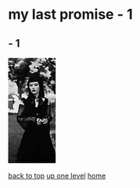 # my last promise - 1

<a id=""></a>

## [](/README.MD) - 1
[![3540551220_photo.jpg](/.internals/thumbnails/mobile/music/artist%20photos/my%20last%20promise/3540551220_photo.jpg "3540551220_photo.jpg")](/mobile/music/artist%20photos/my%20last%20promise/3540551220_photo.jpg)


[back to top](#)
[up one level](/mobile/music/artist%20photos/README.MD)
[home](/)
